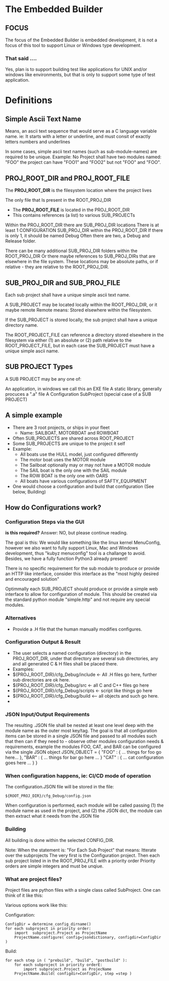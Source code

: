 ﻿# The Embedded Builder

## FOCUS
The focus of the Embedded Builder is embedded development, it is not a focus of this tool to support Linux or Windows type development.

### That said ....
Yes, plan is to support building test like applications for UNIX and/or windows like environments, but that is only to support some type of test application.

# Definitions

## Simple Ascii Text Name
Means, an ascii text sequence that would serve as a C language variable name.
ie: It starts with a letter or underline, and must consit of exactly letters numbers and underlines

In some cases, simple ascii text names (such as sub-module-names) are required to be unique.  Example:  No Project shall have two modules named: "FOO" the project can have "FOO1" and "FOO2" but not "FOO" and "FOO".

## PROJ_ROOT_DIR and PROJ_ROOT_FILE

The **PROJ_ROOT_DIR** is the filesystem location where the project lives

The only file that Is present in the ROOT_PROJ_DIR
* The **PROJ_ROOT_FILE** is located in the PROJ_ROOT_DIR
* This contains references  (a list) to various SUB_PROJECTs 

Within the PROJ_ROOT_DIR there are SUB_PROJ_DIR locations
There is at least 1 CONFIGURATION SUB_PROJ_DIR within the PROJ_ROOT_DIR
If there is only 1, it should be named Debug
Often there are two, a Debug and Release folder.

There can be many additional SUB_PROJ_DIR folders within the ROOT_PROJ_DIR
Or there maybe references to SUB_PROJ_DIRs that are elsewhere in the file system.
These locations may be absolute paths, or if relative - they are relative to the ROOT_PROJ_DIR.

## SUB_PROJ_DIR and SUB_PROJ_FILE
Each sub project shall have a unique simple ascii text name.

A SUB_PROJECT may be located locally within the ROOT_PROJ_DIR, or it maybe remote
Remote means: Stored elsewhere within the filesystem.

If the SUB_PROJECT is stored locally, the sub project shall have a unique directory name.

The ROOT_PROJECT_FILE can reference a directory stored elsewhere in the filesystem via either (1) an absolute or (2) path relative to the ROOT_PROJECT_FILE, but in each case the SUB_PROJECT must have a unique simple ascii name.

## SUB PROJECT Types

A SUB PROJECT may be any one of:

An application, in windows we call this an EXE file
A static library, generally procuces a ".a" file
A Configuration SubProject (special case of a SUB PROJECT)

## A simple example
 * There are 3 root projects, or ships in your fleet
	* Name:   SAILBOAT,  MOTORBOAT and  ROWBOAT
 * Often SUB_PROJECTS are shared across ROOT_PROJECT
 * Some SUB_PROJECTS are unique to the project it self
 * Example:
	* All boats use the HULL model, just configured differently
	* The motor boat uses the MOTOR module
	* The Sailboat optionally may or may not have a MOTOR module
	* The SAIL boat is the only one with the SAIL module
	* The ROW BOAT is the only one with OARS
	* All boats have various configurations of SAFTY_EQUIPMENT
 * One would choose a configuration and build that configuration (See below, Building)
 
## How do Configurations work?
### Configuration Steps via the GUI
**is this required?** Answer: NO, but please continue reading. 

The goal is this: We would like something like the linux kernel MenuConfig, however we also want to fully support Linux, Mac and Windows development, thus  "kubyz menuconfig" tool is a challange to avoid.  Besides, we have a fully function Python3 already present!

There is no specific requirement for the sub module to produce or provide an HTTP like interface, consider this interface as the "most highly desired and encouraged solution"

Optimmally each SUB_PROJECT should produce or provide a simple web interface to allow for configuration of module. This should be created via the standard python module "simple.http" and not require any special modules.

### Alternatives 
* Provide a .H file that the human manually modifies configures.

### Configuration Output & Result
 * The user selects a named configuration (directory) in the PROJ_ROOT_DIR, under that directory are several sub directories, any and all generated C & H files shall be placed there. 
 * Examples:
 * ${PROJ_ROOT_DIR}/cfg_Debug/include <- All .H files go here, further sub directories are ok here.
 * ${PROJ_ROOT_DIR}/cfg_Debug/src <- all C and C++ files go here
 * ${PROJ_ROOT_DIR}/cfg_Debug/scripts <- script like things go here
 * ${PROJ_ROOT_DIR}/cfg_Debug/build <-- all objects and such go here.
 * 

### JSON Input/Output Requirements 
The resulting .JSON file shall be nested at least one level deep with the module name as the outer most key/tag. The goal is that all configuration items can be stored in a single JSON file and passed to all modules such that then can if they need to - observe other modules configuration needs & requirements, example the modules FOO, CAT, and BAR can be configured via the single JSON object
       JSON_OBJECT = { 
           "FOO" : { ... things for foo go here... },
           "BAR" : { ... things for bar go here ... }
           "CAT" : { ... cat configuration goes here ... }
      }

### When configuration happens, ie: CI/CD mode of operation

The configuration.JSON file will be stored in the file:

    ${ROOT_PROJ_DIR}/cfg_Debug/config.json

When configuration is performed, each module will be called passing (1) the module name as used in the project, and (2) the JSON dict, the module can then extract what it needs from the JSON file

### Building

All building is done within the selected CONFIG_DIR.

Note: When the statement is: "For Each Sub Project" that means:
  Itterate over the subprojects
  The very first is the Configuration project.
  Then each sub project listed in in the ROOT_PROJ_FILE with a priority order
  Priority orders are simple integers and must be unqiue.

### What are project files?

Project files are python files with a single class called SubProject.
One can think of it like this:

Various options work like this:

Configuration:

    ConfigDir = determine_config_dirname()
    for each subproject in priority order:
    	import  subproject.Project as ProjectName
    	ProjectName.configure( config=jsondictionary, configdir=ConfigDir )

Build:

    for each step in ( "prebuild", "build", "postbuild" ):
        for each subproject in priority orderE:
    		import subproject.Project as ProjecName
		ProjectName.Build( configdir=ConfigDir, step =step )

	



